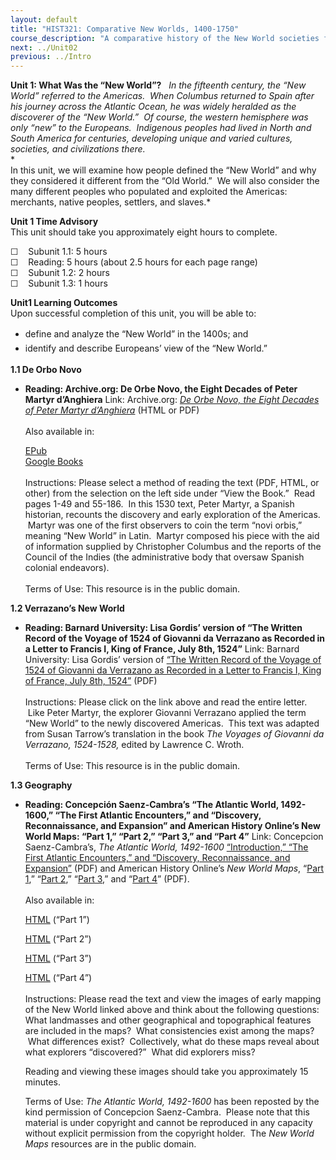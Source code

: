 ```yaml
---
layout: default
title: "HIST321: Comparative New Worlds, 1400-1750"
course_description: "A comparative history of the New World societies from 1400 to 1750, focusing on the interactions between indigenous American groups, Africans, and European colonizers."
next: ../Unit02
previous: ../Intro
---
```

**Unit 1: What Was the “New World”?** <span id="1"></span> 
*In the fifteenth century, the “New World” referred to the Americas.
 When Columbus returned to Spain after his journey across the Atlantic
Ocean, he was widely heralded as the discoverer of the “New World.”  Of
course, the western hemisphere was only “new” to the Europeans.
 Indigenous peoples had lived in North and South America for centuries,
developing unique and varied cultures, societies, and civilizations
there.*  
 *             
 In this unit, we will examine how people defined the “New World” and
why they considered it different from the “Old World.”  We will also
consider the many different peoples who populated and exploited the
Americas: merchants, native peoples, settlers, and slaves.*

**Unit 1 Time Advisory**  
This unit should take you approximately eight hours to complete.  
  
 ☐    Subunit 1.1: 5 hours  
 ☐    Reading: 5 hours (about 2.5 hours for each page range)  
 ☐    Subunit 1.2: 2 hours  
 ☐    Subunit 1.3: 1 hours

**Unit1 Learning Outcomes**  
Upon successful completion of this unit, you will be able to:

-   <span style="line-height: 1.6em;">define and analyze the “New World”
    in the 1400s; and</span>
-   <span style="line-height: 1.6em;">identify and describe Europeans’
    view of the “New World.”</span>

**1.1 De Orbo Novo** <span id="1.1"></span> 
-   **Reading: Archive.org: De Orbe Novo, the Eight Decades of Peter
    Martyr d’Anghiera**
    Link: Archive.org: *[De Orbe Novo, the Eight Decades of Peter Martyr
    d’Anghiera](https://resources.saylor.org/wwwresources/archived/site/wp-content/uploads/2012/12/HIST321-1.1.1-deorbenovoeightd01angh.pdf)* (HTML
    or PDF)  
        
     Also available in:  

    [EPub](https://resources.saylor.org/wwwresources/archived/site/wp-content/uploads/2011/08/HIST321-1.1.1-deorbenovoeightd01angh.epub)  
     [Google
    Books](http://books.google.com/books?id=3eTSERWATC0C&printsec=frontcover&dq=De+orbe+novo,+the+eight+Decades+of+Peter+Martyr+d%27Anghera;&hl=en&ei=Pi-CTbKjIvOJ0QGr1dC_CA&sa=X&oi=book_result&ct=result&resnum=1&ved=0CCoQ6AEwAA#v=onepage&q&f=false)  
        
     Instructions: Please select a method of reading the text (PDF,
    HTML, or other) from the selection on the left side under “View the
    Book.”  Read pages 1-49 and 55-186.  In this 1530 text, Peter
    Martyr, a Spanish historian, recounts the discovery and early
    exploration of the Americas.  Martyr was one of the first observers
    to coin the term “novi orbis,” meaning “New World” in Latin.  Martyr
    composed his piece with the aid of information supplied by
    Christopher Columbus and the reports of the Council of the Indies
    (the administrative body that oversaw Spanish colonial endeavors).  
        
     Terms of Use: This resource is in the public domain.

**1.2 Verrazano’s New World** <span id="1.2"></span> 
-   **Reading: Barnard University: Lisa Gordis’ version of “The Written
    Record of the Voyage of 1524 of Giovanni da Verrazano as Recorded in
    a Letter to Francis I, King of France, July 8th, 1524”**
    Link: Barnard University: Lisa Gordis’ version of [“The Written
    Record of the Voyage of 1524 of Giovanni da Verrazano as Recorded in
    a Letter to Francis I, King of France, July 8th,
    1524”](https://resources.saylor.org/wwwresources/archived/site/wp-content/uploads/2012/12/HIST321-1.2-Verrazano.pdf) (PDF)  
        
     Instructions: Please click on the link above and read the entire
    letter.  Like Peter Martyr, the explorer Giovanni Verrazano applied
    the term “New World” to the newly discovered Americas.  This text
    was adapted from Susan Tarrow’s translation in the book *The Voyages
    of Giovanni da Verrazano, 1524-1528,* edited by Lawrence C. Wroth.  
        
     Terms of Use: This resource is in the public domain.

**1.3 Geography** <span id="1.3"></span> 
-   **Reading: Concepción Saenz-Cambra’s “The Atlantic World,
    1492-1600,” “The First Atlantic Encounters,” and “Discovery,
    Reconnaissance, and Expansion” and American History Online’s New
    World Maps: “Part 1,” “Part 2,” “Part 3,” and “Part 4”**
    Link: Concepcion Saenz-Cambra’s, *The Atlantic World, 1492-1600*
    [“Introduction,” “The First Atlantic Encounters,” and “Discovery,
    Reconnaissance, and
    Expansion”](https://resources.saylor.org/wwwresources/archived/site/wp-content/uploads/2012/04/HIST-Atlantic-World-1492-1600-OC-FINAL.pdf) (PDF)
    and American History Online’s *New World Maps*, “[Part
    1](https://resources.saylor.org/wwwresources/archived/site/wp-content/uploads/2012/12/HIST321-1.3-Map-Part-1.pdf),”
    “[Part
    2](https://resources.saylor.org/wwwresources/archived/site/wp-content/uploads/2012/12/HIST321-1.3-Map-Part-2.pdf),”
    “[Part
    3](https://resources.saylor.org/wwwresources/archived/site/wp-content/uploads/2012/12/HIST321-1.3-Map-Part-3.pdf),”
    and “[Part
    4](https://resources.saylor.org/wwwresources/archived/site/wp-content/uploads/2012/12/HIST321-1.3-Map-Part-4.pdf)”
    (PDF).  
        
     Also available in:  

    [HTML](http://memory.loc.gov/cgi-bin/map_item.pl?data=/home/www/data/gmd/gmd3/g3200/g3200/ct000725C.jp2&style=dsxpmap&itemLink=D?gmd:17:./temp/~ammem_sOb2::&title=Universalis%20cosmographia%20secundum%20Ptholomaei%20traditionem%20et%20Americi%20Vespucii%20alioru%5bm%5dque%20lustrationes)
    (“Part 1”)  

    [HTML](http://memory.loc.gov/cgi-bin/map_item.pl?data=/home/www/data/gmd/gmd3/g3321/g3321p/ct001431.jp2&itemLink=D?gmd:1:./temp/~ammem_lz3e::&title=Descripsion+des+costs,+pts.,+rades,+illes+de+la+Nouuele+France+faict+selon+son+vray+m%26eacute;ridien+:+avec+la+d%26eacute;clinaison+de+la+ment+de+plussieurs+endrois+selon+que+le+sieur+de+Castes+le+franc+le+d%26eacute;montre+en+son+liure+de+la+m%26eacute;com%26eacute;trie+de+l%26%2339;emnt.+/+faict+et+observ%26eacute;+par+le+sr.+de+Champlain+1607.&style=gmd&legend)
    (“Part 2”)  

    [HTML](http://memory.loc.gov/cgi-bin/map_item.pl?data=/home/www/data/gmd/gmd3/g3300/g3300/lh000029.jp2&style=gmd&itemLink=r?ammem/gmd:@field(NUMBER+@band(g3300+lh000029))&title=De%20Eylanden%20en%20Vastelanden%20van%20Westindien%20%2f%20bischrytven%20door%20Joan%20Vingboons)
    (“Part 3”)  

    [HTML](http://memory.loc.gov/cgi-bin/map_item.pl?data=/home/www/data/gmd/gmd5/g5400/g5400/ct000634.jp2&style=dsxpmap&itemLink=D?gmd:9:./temp/~ammem_sOb2::&title=Brasilia)
    (“Part 4”)  
        
     Instructions: Please read the text and view the images of early
    mapping of the New World linked above and think about the following
    questions: What landmasses and other geographical and topographical
    features are included in the maps?  What consistencies exist among
    the maps?  What differences exist?  Collectively, what do these maps
    reveal about what explorers “discovered?”  What did explorers
    miss?  
      
     Reading and viewing these images should take you approximately 15
    minutes.  
      
     Terms of Use: *The Atlantic World, 1492-1600* has been reposted by
    the kind permission of Concepcion Saenz-Cambra.  Please note that
    this material is under copyright and cannot be reproduced in any
    capacity without explicit permission from the copyright holder.  The
    *New World Maps* resources are in the public domain.


